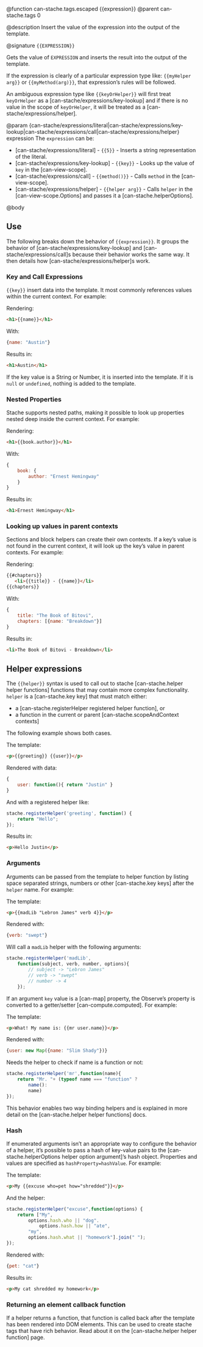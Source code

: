 @function can-stache.tags.escaped {{expression}}
@parent can-stache.tags 0

@description Insert the value of the expression into the
output of the template.

@signature `{{EXPRESSION}}`

Gets the value of `EXPRESSION` and inserts the result into the output of the
template.

If the expression is clearly of a particular expression type like: `{{myHelper arg}}` or
`{{myMethod(arg)}}`, that expression’s rules will be followed.

An ambiguous expression type like `{{keyOrHelper}}` will first treat `keyOrHelper`
as a [can-stache/expressions/key-lookup] and if there is no value in the scope of
`keyOrHelper`, it will be treated as a [can-stache/expressions/helper].



  @param {can-stache/expressions/literal|can-stache/expressions/key-lookup|can-stache/expressions/call|can-stache/expressions/helper} expression The `expression` can be:

   - [can-stache/expressions/literal] - `{{5}}` - Inserts a string representation of the literal.
   - [can-stache/expressions/key-lookup] - `{{key}}` - Looks up the value of `key` in the [can-view-scope].
   - [can-stache/expressions/call] - `{{method()}}` - Calls `method` in the [can-view-scope].
   - [can-stache/expressions/helper] - `{{helper arg}}` - Calls `helper` in the [can-view-scope.Options] and passes it a [can-stache.helperOptions].



@body


## Use

The following breaks down the behavior of `{{expression}}`.  It groups
the behavior of [can-stache/expressions/key-lookup] and [can-stache/expressions/call]s
because their behavior works the same way.  It then details how [can-stache/expressions/helper]s
work.

### Key and Call Expressions

`{{key}}` insert data into the template. It most commonly references
values within the current context. For example:

Rendering:

```html
<h1>{{name}}</h1>
```

With:

```js
{name: "Austin"}
```

Results in:

```html
<h1>Austin</h1>
```

If the key value is a String or Number, it is inserted into the template.
If it is `null` or `undefined`, nothing is added to the template.


### Nested Properties

Stache supports nested paths, making it possible to
look up properties nested deep inside the current context. For example:

Rendering:

```html
<h1>{{book.author}}</h1>
```

With:

```js
{
	book: {
		author: "Ernest Hemingway"
	}
}
```

Results in:

```html
<h1>Ernest Hemingway</h1>
```

### Looking up values in parent contexts

Sections and block helpers can create their own contexts. If a key’s value
is not found in the current context, it will look up the key’s value
in parent contexts. For example:

Rendering:

```html
{{#chapters}}
   <li>{{title}} - {{name}}</li>
{{chapters}}
```

With:

```js
{
	title: "The Book of Bitovi",
	chapters: [{name: "Breakdown"}]
}
```

Results in:

```html
<li>The Book of Bitovi - Breakdown</li>
```

## Helper expressions

The `{{helper}}` syntax is used to call out to stache [can-stache.helper helper functions] functions
that may contain more complex functionality. `helper` is a [can-stache.key key] that must match either:

 - a [can-stache.registerHelper registered helper function], or
 - a function in the current or parent [can-stache.scopeAndContext contexts]

The following example shows both cases.

The template:

```html
<p>{{greeting}} {{user}}</p>
```

Rendered with data:

```js
{
	user: function(){ return "Justin" }
}
```

And with a registered helper like:

```js
stache.registerHelper('greeting', function() {
	return "Hello";
});
```

Results in:

```html
<p>Hello Justin</p>
```

### Arguments

Arguments can be passed from the template to helper function by
listing space separated strings, numbers or other [can-stache.key keys] after the
`helper` name.  For example:

The template:

```html
<p>{{madLib "Lebron James" verb 4}}</p>
```

Rendered with:

```js
{verb: "swept"}
```

Will call a `madLib` helper with the following arguments:

```js
stache.registerHelper('madLib',
	function(subject, verb, number, options){
		// subject -> "Lebron James"
		// verb -> "swept"
		// number -> 4
	});
```

If an argument `key` value is a [can-map] property, the Observe’s
property is converted to a getter/setter [can-compute.computed]. For example:

The template:

```html
<p>What! My name is: {{mr user.name}}</p>
```

Rendered with:

```js
{user: new Map({name: "Slim Shady"})}
```

Needs the helper to check if name is a function or not:

```js
stache.registerHelper('mr',function(name){
	return "Mr. "+ (typeof name === "function" ?
		name():
		name)
});
```

This behavior enables two way binding helpers and is explained in more detail
on the [can-stache.helper helper functions] docs.

### Hash

If enumerated arguments isn’t an appropriate way to configure the behavior
of a helper, it’s possible to pass a hash of key-value pairs to the
[can-stache.helperOptions helper option argument]’s
hash object.  Properties and values are specified
as `hashProperty=hashValue`.  For example:

The template:

```html
<p>My {{excuse who=pet how="shredded"}}</p>
```

And the helper:

```js
stache.registerHelper("excuse",function(options) {
	return ["My",
		options.hash.who || "dog".
			options.hash.how || "ate",
		"my",
		options.hash.what || "homework"].join(" ");
});
```

Rendered with:

```js
{pet: "cat"}
```

Results in:

```html
<p>My cat shredded my homework</p>
```

### Returning an element callback function

If a helper returns a function, that function is called back after
the template has been rendered into DOM elements. This can
be used to create stache tags that have rich behavior. Read about it
on the [can-stache.helper helper function] page.
